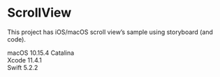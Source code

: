 # ScrollView
This project has iOS/macOS scroll view’s sample using storyboard (and code).  

macOS 10.15.4 Catalina  
Xcode 11.4.1  
Swift 5.2.2  
